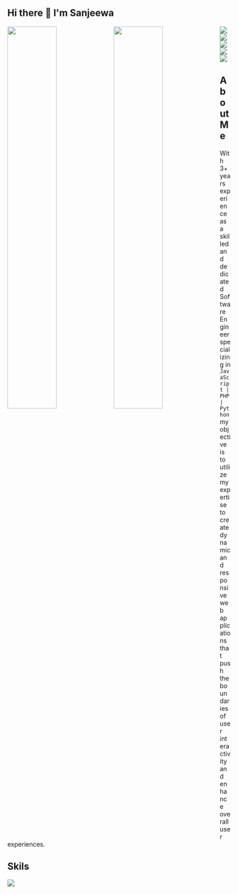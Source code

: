 ## Hi there 👋 I'm Sanjeewa

<img align="left" width="47%" src="https://github-readme-stats.vercel.app/api?username=SRanuluge&show_icons=true&theme=tokyonight" />

<img align="left" width="47%" src="https://github-readme-stats.vercel.app/api/top-langs/?username=SRanuluge&layout=compact" />


<img align="left"  src="https://img.shields.io/badge/javascript-%23323330.svg?style=for-the-badge&logo=javascript&logoColor=%23F7DF1E" />
<img align="left"  src="https://img.shields.io/badge/typescript-%23007ACC.svg?style=for-the-badge&logo=typescript&logoColor=white" />
<img src="https://img.shields.io/badge/Node%20js-339933?style=for-the-badge&logo=nodedotjs&logoColor=white" />
<img   src="https://img.shields.io/badge/php-%23777BB4.svg?style=for-the-badge&logo=php&logoColor=white" />
<img src="https://img.shields.io/badge/python-3670A0?style=for-the-badge&logo=python&logoColor=ffdd54" />

## About Me
With 3+ years experience as a skilled and dedicated Software Engineer specializing in ``JavaScript | PHP | Python`` my objective is to utilize my expertise to create dynamic and responsive web applications that push the boundaries of user interactivity and enhance overall user experiences. 

## Skils

<p>
  <a href="https://skillicons.dev">
    <img src="https://skillicons.dev/icons?i=js,ts,nodejs,php,py,html,css,react,nextjs,redux,git,aws,docker,linux,vim,github,postman" />
  </a>
</p>


